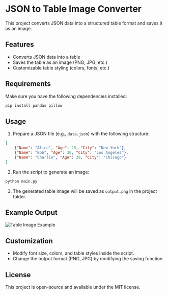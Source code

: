 # JSON to Table Image Converter

This project converts JSON data into a structured table format and saves it as an image.

## Features
- Converts JSON data into a table
- Saves the table as an image (PNG, JPG, etc.)
- Customizable table styling (colors, fonts, etc.)

## Requirements
Make sure you have the following dependencies installed:

```bash
pip install pandas pillow
```

## Usage
1. Prepare a JSON file (e.g., `data.json`) with the following structure:

```json
[
    {"Name": "Alice", "Age": 25, "City": "New York"},
    {"Name": "Bob", "Age": 30, "City": "Los Angeles"},
    {"Name": "Charlie", "Age": 28, "City": "Chicago"}
]
```

2. Run the script to generate an image:

```bash
python main.py
```

3. The generated table image will be saved as `output.png` in the project folder.

## Example Output
![Table Image Example](output.png)

## Customization
- Modify font size, colors, and table styles inside the script.
- Change the output format (PNG, JPG) by modifying the saving function.

## License
This project is open-source and available under the MIT license.

